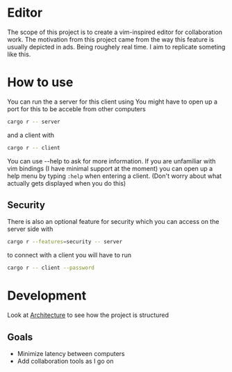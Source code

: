 # Editor
The scope of this project is to create a vim-inspired editor for collaboration work. The motivation from this project came from the way this feature is usually depicted in ads. Being roughely real time. I aim to replicate someting like this.

# How to use
You can run the a server for this client using 
You might have to open up a port for this to be acceble from other computers
```sh
cargo r -- server
```
and a client with
```sh
cargo r -- client
```
You can use --help to ask for more information.
If you are unfamiliar with vim bindings (I have minimal support at the moment) you can open up a help menu by typing `:help` when entering a client. (Don't worry about what actually gets displayed when you do this)
## Security
There is also an optional feature for security which you can access on the server side with
```sh
cargo r --features=security -- server
```
to connect with a client you will have to run
```sh
cargo r -- client --password
```



# Development
Look at [Architecture](Architecture.md) to see how the project is structured
## Goals
- Minimize latency between computers
- Add collaboration tools as I go on
